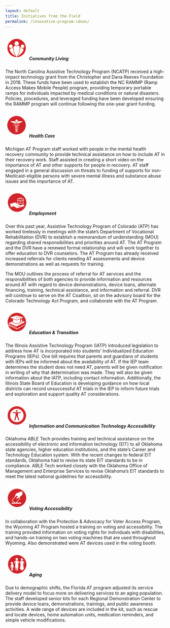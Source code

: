 ```yaml
---
layout: default
title: Initiatives from the Field
permalink: /innovative-program-ideas/
---
```

<div class="container">
  <div class="row">

 <div class="col-12">

<div class="card">
<h5 class="card-header">
<img  style="width:75px;" src="/assets/community-living.png" alt-text="community living icon"/>Community Living
</h5>
  <div class="card-body">
  <p class="card-text">The North Carolina Assistive Technology Program (NCATP) received a high-impact technology grant from the Christopher and Dana Reeves Foundation in 2018. These funds have been used to establish the NC RAMMP (Ramp Access Makes Mobile People) program, providing temporary portable ramps for individuals impacted by medical conditions or natural disasters. Policies, procedures, and leveraged funding have been developed ensuring the RAMMP program will continue following the one-year grant funding.</p>
</div>
</div>

<div class="card">
<h5 class="card-header">
<img  style="width:75px;" src="/assets/health-care.png" alt-text="Health Care icon"/>Health Care
</h5>
  <div class="card-body">
  <p class="card-text">Michigan AT Program staff worked with people in the mental health recovery community to provide technical assistance on how to include AT in their recovery work. Staff assisted in creating a short video on the importance of AT and other supports for people in recovery. AT staff engaged in a general discussion on threats to funding of supports for non-Medicaid-eligible persons with severe mental illness and substance abuse issues and the importance of AT.</p>
</div>
</div>
<div class="card">
<h5 class="card-header">
<img  style="width:75px;" src="/assets/employment.png" alt-text="Employment icon"/>Employment
</h5>
  <div class="card-body">
  <p class="card-text">Over this past year, Assistive Technology Program of Colorado (ATP) has worked tirelessly in meetings with the state’s Department of Vocational Rehabilitation (DVR) to establish a memorandum of understanding (MOU) regarding shared responsibilities and priorities around AT. The AT Program and the DVR have a renewed formal relationship and will work together to offer education to DVR counselors. The AT Program has already received increased referrals for clients needing AT assessments and device demonstrations as well as requests for training.</p>
  <p class="card-text">The MOU outlines the process of referral for AT services and the responsibilities of both agencies to provide information and resources around AT with regard to device demonstrations, device loans, alternate financing, training, technical assistance, and information and referral. DVR will continue to serve on the AT Coalition, sit on the advisory board for the Colorado Technology Act Program, and collaborate with the AT Program.</p>
  </div>
  </div>

<div class="card">
<h5 class="card-header">
<img  style="width:75px;" src="/assets/education-and-transition.png" alt-text="Education icon"/>Education & Transition
</h5>
  <div class="card-body">
  <p class="card-text">The Illinois Assistive Technology Program (IATP) introduced legislation to address how AT is incorporated into students’ Individualized Education Programs (IEPs). One bill requires that parents and guardians of students with IEPs will be informed about the availability of AT. If the IEP team determines the student does not need AT, parents will be given notification in writing of why that determination was made. They will also be given information about the IATP, including contact information. Additionally, the Illinois State Board of Education is developing guidance on how local districts can record unsuccessful AT trials in the IEP to inform future trials and exploration and support quality AT considerations.</p>
  </div>
  </div>

<div class="card">
<h5 class="card-header"><img  style="width:75px;" src="/assets/info-and-comm-tech.png" alt-text="Information and Communication Technology Accessibility icon"/>Information and Communication Technology Accessibility</h5>
  <div class="card-body">
  <p class="card-text">Oklahoma ABLE Tech provides training and technical assistance on the accessibility of electronic and information technology (EIT) to all Oklahoma state agencies, higher education institutions, and the state’s Career and Technology Education system. With the recent changes to federal EIT standards, Oklahoma had to revise its state EIT standards to be in compliance. ABLE Tech worked closely with the Oklahoma Office of Management and Enterprise Services to revise Oklahoma’s EIT standards to meet the latest national guidelines for accessibility.</p>
</div>
</div>

<div class="card">
<h5 class="card-header"><img  style="width:75px;" src="/assets/voting.png" alt-text="Voting icon"/>Voting Accessibility</h5>
  <div class="card-body">
  <p class="card-text">In collaboration with the Protection & Advocacy for Voter Access Program, the Wyoming AT Program hosted a training on voting and accessibility. The training provided information on voting rights for individuals with disabilities, and hands-on training on two voting machines that are used throughout Wyoming. Also demonstrated were AT devices used in the voting booth.</p>
</div>
</div>

<div class="card">
<h5 class="card-header"><img  style="width:75px;" src="/assets/aging.png" alt-text="Aging icon"/>Aging</h5>
  <div class="card-body">
  <p class="card-text">Due to demographic shifts, the Florida AT program adjusted its service delivery model to focus more on delivering services to an aging population. The staff developed senior kits for each Regional Demonstration Center to provide device loans, demonstrations, trainings, and public awareness activities. A wide range of devices are included in the kit, such as rescue and locate devices, home automation units, medication reminders, and simple vehicle modifications.</p>
</div>
</div>

</div>
</div>
</div>
